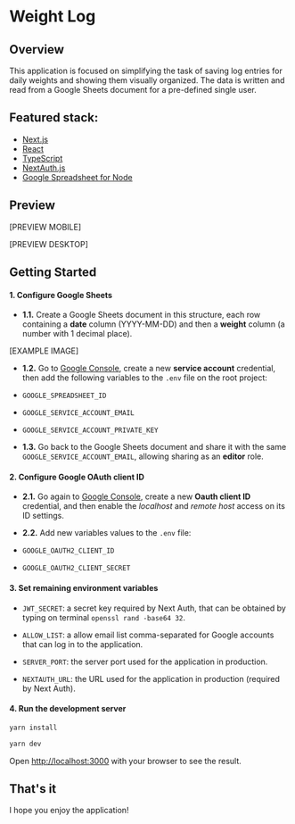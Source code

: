 # Weight Log

## Overview

This application is focused on simplifying the task of saving log entries for daily weights and showing them visually organized. The data is written and read from a Google Sheets document for a pre-defined single user.

## Featured stack:

- [Next.js](https://nextjs.org/)
- [React](https://reactjs.org/)
- [TypeScript](https://www.typescriptlang.org/)
- [NextAuth.js](https://next-auth.js.org/)
- [Google Spreadsheet for Node](https://theoephraim.github.io/node-google-spreadsheet/#/)

## Preview

[PREVIEW MOBILE]

[PREVIEW DESKTOP]

## Getting Started

#### 1. Configure Google Sheets

- **1.1.** Create a Google Sheets document in this structure, each row containing a **date** column (YYYY-MM-DD) and then a **weight** column (a number with 1 decimal place).

 [EXAMPLE IMAGE]

- **1.2.** Go to [Google Console](https://console.cloud.google.com/apis/credentials), create a new **service account** credential, then add the following variables to the `.env` file on the root project:
 - `GOOGLE_SPREADSHEET_ID`
 - `GOOGLE_SERVICE_ACCOUNT_EMAIL`
 - `GOOGLE_SERVICE_ACCOUNT_PRIVATE_KEY`

- **1.3.** Go back to the Google Sheets document and share it with the same `GOOGLE_SERVICE_ACCOUNT_EMAIL`, allowing sharing as an **editor** role.

#### 2. Configure Google OAuth client ID

- **2.1.** Go again to [Google Console](https://console.cloud.google.com/apis/credentials), create a new **Oauth client ID** credential, and then enable the *localhost* and *remote host* access on its ID settings.

- **2.2.** Add new variables values to the `.env` file:

 - `GOOGLE_OAUTH2_CLIENT_ID`
 - `GOOGLE_OAUTH2_CLIENT_SECRET`

#### 3. Set remaining environment variables

- `JWT_SECRET`: a secret key required by Next Auth, that can be obtained by typing on terminal `openssl rand -base64 32`.

- `ALLOW_LIST`: a allow email list comma-separated for Google accounts that can log in to the application.

- `SERVER_PORT`: the server port used for the application in production.

- `NEXTAUTH_URL`: the URL used for the application in production (required by Next Auth).

#### 4. Run the development server

```bash
yarn install
```

```bash
yarn dev
```

Open [http://localhost:3000](http://localhost:3000) with your browser to see the result.

## That's it

I hope you enjoy the application!
